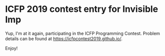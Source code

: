 # ICFP 2019 contest entry for Invisible Imp

Yup, I'm at it again, participating in the ICFP Programming Contest.
Problem details can be found at https://icfpcontest2019.github.io/.

Enjoy!
